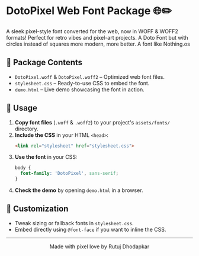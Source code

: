 
# DotoPixel Web Font Package 🌐✏️

A sleek pixel-style font converted for the web, now in WOFF & WOFF2 formats! Perfect for retro vibes and pixel-art projects.
A Doto Font but with circles instead of squares
more modern, more better.
A font like Nothing.os

## 📂 Package Contents
- `DotoPixel.woff` & `DotoPixel.woff2` – Optimized web font files.
- `stylesheet.css` – Ready-to-use CSS to embed the font.
- `demo.html` – Live demo showcasing the font in action.

## 🚀 Usage
1. **Copy font files** (`.woff` & `.woff2`) to your project's `assets/fonts/` directory.
2. **Include the CSS** in your HTML `<head>`:
   ```html
   <link rel="stylesheet" href="stylesheet.css">
   ```
3. **Use the font** in your CSS:
   ```css
   body {
     font-family: 'DotoPixel', sans-serif;
   }
   ```
4. **Check the demo** by opening `demo.html` in a browser.

## 🔧 Customization
- Tweak sizing or fallback fonts in `stylesheet.css`.
- Embed directly using `@font-face` if you want to inline the CSS.


---
<p align="center">Made with pixel love by Rutuj Dhodapkar</p>
